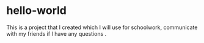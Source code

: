 # hello-world
This is a project that I created which I will use for schoolwork, communicate with my friends if I have any questions . 

